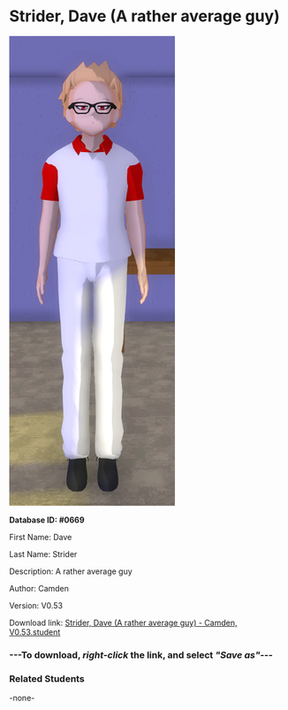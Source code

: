 # Strider, Dave (A rather average guy)

<img src="../../Files/Images/Strider, Dave (A rather average guy).png" title="Strider, Dave (A rather average guy) - Camden, V0.53">

**Database ID: #0669**

First Name: Dave

Last Name: Strider

Description: A rather average guy

Author: Camden

Version: V0.53

Download link: <a href="https://raw.githubusercontent.com/Arbiter1223/Daigaku-Gurashi-Custom-Students/master/Files/Student%20Files/Strider%2C%20Dave%20(A%20rather%20average%20guy)%20-%20Camden%2C%20V0.53.student">Strider, Dave (A rather average guy) - Camden, V0.53.student</a>

### ---**To download, _right-click_ the link, and select _"Save as"_**---

### Related Students

-none-
